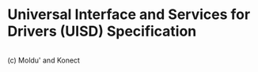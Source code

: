 <h1>Universal Interface and Services for Drivers (UISD) Specification</h1>
<img scr="UISD.png">

(c) Moldu' and Konect
